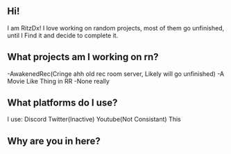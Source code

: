## Hi!
I am RitzDx! I love working on random projects, most of them go unfinished, until I Find it and decide to complete it.

## What projects am I working on rn?
-AwakenedRec(Cringe ahh old rec room server, Likely will go unfinished)
-A Movie Like Thing in RR
-None really

## What platforms do I use?
I use:
Discord
Twitter(Inactive)
Youtube(Not Consistant)
This
## Why are you in here?
